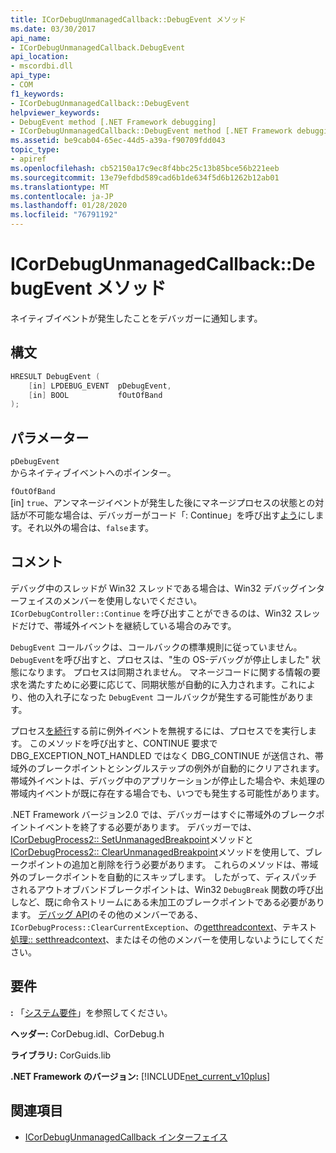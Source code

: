 ```yaml
---
title: ICorDebugUnmanagedCallback::DebugEvent メソッド
ms.date: 03/30/2017
api_name:
- ICorDebugUnmanagedCallback.DebugEvent
api_location:
- mscordbi.dll
api_type:
- COM
f1_keywords:
- ICorDebugUnmanagedCallback::DebugEvent
helpviewer_keywords:
- DebugEvent method [.NET Framework debugging]
- ICorDebugUnmanagedCallback::DebugEvent method [.NET Framework debugging]
ms.assetid: be9cab04-65ec-44d5-a39a-f90709fdd043
topic_type:
- apiref
ms.openlocfilehash: cb52150a17c9ec8f4bbc25c13b85bce56b221eeb
ms.sourcegitcommit: 13e79efdbd589cad6b1de634f5d6b1262b12ab01
ms.translationtype: MT
ms.contentlocale: ja-JP
ms.lasthandoff: 01/28/2020
ms.locfileid: "76791192"
---
```

# <a name="icordebugunmanagedcallbackdebugevent-method"></a>ICorDebugUnmanagedCallback::DebugEvent メソッド
ネイティブイベントが発生したことをデバッガーに通知します。  
  
## <a name="syntax"></a>構文  
  
```cpp  
HRESULT DebugEvent (  
    [in] LPDEBUG_EVENT  pDebugEvent,  
    [in] BOOL           fOutOfBand  
);  
```  
  
## <a name="parameters"></a>パラメーター  
 `pDebugEvent`  
 からネイティブイベントへのポインター。  
  
 `fOutOfBand`  
 [in] `true`、アンマネージイベントが発生した後にマネージプロセスの状態との対話が不可能な場合は、デバッガーがコード「: Continue」を呼び出す[よう](icordebugcontroller-continue-method.md)にします。それ以外の場合は、`false`ます。  
  
## <a name="remarks"></a>コメント  
 デバッグ中のスレッドが Win32 スレッドである場合は、Win32 デバッグインターフェイスのメンバーを使用しないでください。 `ICorDebugController::Continue` を呼び出すことができるのは、Win32 スレッドだけで、帯域外イベントを継続している場合のみです。  
  
 `DebugEvent` コールバックは、コールバックの標準規則に従っていません。 `DebugEvent`を呼び出すと、プロセスは、"生の OS-デバッグが停止しました" 状態になります。 プロセスは同期されません。 マネージコードに関する情報の要求を満たすために必要に応じて、同期状態が自動的に入力されます。これにより、他の入れ子になった `DebugEvent` コールバックが発生する可能性があります。  
  
 プロセス[を続行](icordebugprocess-clearcurrentexception-method.md)する前に例外イベントを無視するには、プロセスでを実行します。 このメソッドを呼び出すと、CONTINUE 要求で DBG_EXCEPTION_NOT_HANDLED ではなく DBG_CONTINUE が送信され、帯域外のブレークポイントとシングルステップの例外が自動的にクリアされます。 帯域外イベントは、デバッグ中のアプリケーションが停止した場合や、未処理の帯域内イベントが既に存在する場合でも、いつでも発生する可能性があります。  
  
 .NET Framework バージョン2.0 では、デバッガーはすぐに帯域外のブレークポイントイベントを終了する必要があります。 デバッガーでは、 [ICorDebugProcess2:: SetUnmanagedBreakpoint](icordebugprocess2-setunmanagedbreakpoint-method.md)メソッドと[ICorDebugProcess2:: ClearUnmanagedBreakpoint](icordebugprocess2-clearunmanagedbreakpoint-method.md)メソッドを使用して、ブレークポイントの追加と削除を行う必要があります。 これらのメソッドは、帯域外のブレークポイントを自動的にスキップします。 したがって、ディスパッチされるアウトオブバンドブレークポイントは、Win32 `DebugBreak` 関数の呼び出しなど、既に命令ストリームにある未加工のブレークポイントである必要があります。 [デバッグ API](index.md)のその他のメンバーである、`ICorDebugProcess::ClearCurrentException`、の[getthreadcontext](icordebugprocess-getthreadcontext-method.md)、テキスト[処理:: setthreadcontext](icordebugprocess-setthreadcontext-method.md)、またはその他のメンバーを使用しないようにしてください。  
  
## <a name="requirements"></a>要件  
 **:** 「[システム要件](../../../../docs/framework/get-started/system-requirements.md)」を参照してください。  
  
 **ヘッダー:** CorDebug.idl、CorDebug.h  
  
 **ライブラリ:** CorGuids.lib  
  
 **.NET Framework のバージョン:** [!INCLUDE[net_current_v10plus](../../../../includes/net-current-v10plus-md.md)]  
  
## <a name="see-also"></a>関連項目

- [ICorDebugUnmanagedCallback インターフェイス](icordebugunmanagedcallback-interface.md)
